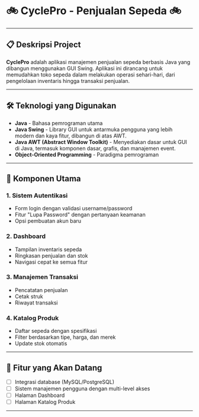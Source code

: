 # 🚲 CyclePro - Penjualan Sepeda 🚲 

---

## 📋 Deskripsi Project

**CyclePro** adalah aplikasi manajemen penjualan sepeda berbasis Java yang dibangun menggunakan GUI Swing. Aplikasi ini dirancang untuk memudahkan toko sepeda dalam melakukan operasi sehari-hari, dari pengelolaan inventaris hingga transaksi penjualan.

---

## 🛠️ Teknologi yang Digunakan

- **Java** - Bahasa pemrograman utama
- **Java Swing** - Library GUI untuk antarmuka pengguna yang lebih modern dan kaya fitur, dibangun di atas AWT.
- **Java AWT (Abstract Window Toolkit)** - Menyediakan dasar untuk GUI di Java, termasuk komponen dasar, grafis, dan manajemen event.
- **Object-Oriented Programming** - Paradigma pemrograman

---

## 🧩 Komponen Utama

### 1. Sistem Autentikasi
- Form login dengan validasi username/password
- Fitur "Lupa Password" dengan pertanyaan keamanan
- Opsi pembuatan akun baru

### 2. Dashboard
- Tampilan inventaris sepeda
- Ringkasan penjualan dan stok
- Navigasi cepat ke semua fitur

### 3. Manajemen Transaksi
- Pencatatan penjualan 
- Cetak struk
- Riwayat transaksi

### 4. Katalog Produk
- Daftar sepeda dengan spesifikasi
- Filter berdasarkan tipe, harga, dan merek
- Update stok otomatis

---

## 🚀 Fitur yang Akan Datang

- [ ] Integrasi database (MySQL/PostgreSQL)
- [ ] Sistem manajemen pengguna dengan multi-level akses
- [ ] Halaman Dashboard
- [ ] Halaman Katalog Produk

---
